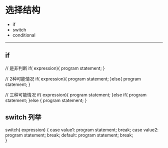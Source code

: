 # 选择结构


- if
- switch
- conditional
---

## if
// 是非判断
if( expression){
  program statement;
}

// 2种可能情况
if( expression){
  program statement;
}else{
  program statement;
}


// 三种可能情况
if( expression){
  program statement;
}else if{
  program statement;
}else {
  program statement;
}


## switch 列举

switch( expression)
{
  case value1:
    program statement;
    break;
  case value2:
    program statement;
    break;
  default:
    program statement;
    break;  
}
